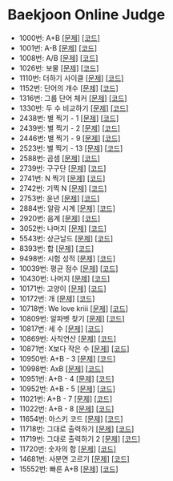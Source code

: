 # Baekjoon Online Judge
- 1000번: A+B [[문제]](https://www.acmicpc.net/problem/1000) [[코드]](https://github.com/kimkyeongnam/Algorithm/blob/master/Baekjoon(BOJ)/1000.cpp)
- 1001번: A-B [[문제]](https://www.acmicpc.net/problem/1001) [[코드]](https://github.com/kimkyeongnam/Algorithm/blob/master/Baekjoon(BOJ)/1001.cpp)
- 1008번: A/B [[문제]](https://www.acmicpc.net/problem/1008) [[코드]](https://github.com/kimkyeongnam/Algorithm/blob/master/Baekjoon(BOJ)/1008.cpp)
- 1026번: 보물 [[문제]](https://www.acmicpc.net/problem/1026) [[코드]](https://github.com/kimkyeongnam/Algorithm/blob/master/Baekjoon(BOJ)/1026.cpp)
- 1110번: 더하기 사이클 [[문제]](https://www.acmicpc.net/problem/1110) [[코드]](https://github.com/kimkyeongnam/Algorithm/blob/master/Baekjoon(BOJ)/1110.cpp)
- 1152번: 단어의 개수 [[문제]](https://www.acmicpc.net/problem/1152) [[코드]](https://github.com/kimkyeongnam/Algorithm/blob/master/Baekjoon(BOJ)/1152.cpp)
- 1316번: 그룹 단어 체커 [[문제]](https://www.acmicpc.net/problem/1316) [[코드]](https://github.com/kimkyeongnam/Algorithm/blob/master/Baekjoon(BOJ)/1316.cpp)
- 1330번: 두 수 비교하기 [[문제]](https://www.acmicpc.net/problem/1330) [[코드]](https://github.com/kimkyeongnam/Algorithm/blob/master/Baekjoon(BOJ)/1330.cpp)
- 2438번: 별 찍기 - 1 [[문제]](https://www.acmicpc.net/problem/2438) [[코드]](https://github.com/kimkyeongnam/Algorithm/blob/master/Baekjoon(BOJ)/2438.cpp)
- 2439번: 별 찍기 - 2 [[문제]](https://www.acmicpc.net/problem/2439) [[코드]](https://github.com/kimkyeongnam/Algorithm/blob/master/Baekjoon(BOJ)/2439.cpp)
- 2446번: 별 찍기 - 9 [[문제]](https://www.acmicpc.net/problem/2446) [[코드]](https://github.com/kimkyeongnam/Algorithm/blob/master/Baekjoon(BOJ)/2446.cpp)
- 2523번: 별 찍기 - 13 [[문제]](https://www.acmicpc.net/problem/2523) [[코드]](https://github.com/kimkyeongnam/Algorithm/blob/master/Baekjoon(BOJ)/2523.cpp)
- 2588번: 곱셈 [[문제]](https://www.acmicpc.net/problem/2588) [[코드]](https://github.com/kimkyeongnam/Algorithm/blob/master/Baekjoon(BOJ)/2588.cpp)
- 2739번: 구구단 [[문제]](https://www.acmicpc.net/problem/2739) [[코드]](https://github.com/kimkyeongnam/Algorithm/blob/master/Baekjoon(BOJ)/2739.cpp)
- 2741번: N 찍기 [[문제]](https://www.acmicpc.net/problem/2741) [[코드]](https://github.com/kimkyeongnam/Algorithm/blob/master/Baekjoon(BOJ)/2741.cpp)
- 2742번: 기찍 N [[문제]](https://www.acmicpc.net/problem/2742) [[코드]](https://github.com/kimkyeongnam/Algorithm/blob/master/Baekjoon(BOJ)/2742.cpp)
- 2753번: 윤년 [[문제]](https://www.acmicpc.net/problem/2753) [[코드]](https://github.com/kimkyeongnam/Algorithm/blob/master/Baekjoon(BOJ)/2753.cpp)
- 2884번: 알람 시계 [[문제]](https://www.acmicpc.net/problem/2884) [[코드]](https://github.com/kimkyeongnam/Algorithm/blob/master/Baekjoon(BOJ)/2884.cpp)
- 2920번: 음계 [[문제]](https://www.acmicpc.net/problem/2920) [[코드]](https://github.com/kimkyeongnam/Algorithm/blob/master/Baekjoon(BOJ)/2920.cpp)
- 3052번: 나머지 [[문제]](https://www.acmicpc.net/problem/3052) [[코드]](https://github.com/kimkyeongnam/Algorithm/blob/master/Baekjoon(BOJ)/3052.cpp)
- 5543번: 상근날드 [[문제]](https://www.acmicpc.net/problem/5543) [[코드]](https://github.com/kimkyeongnam/Algorithm/blob/master/Baekjoon(BOJ)/5543.cpp)
- 8393번: 합 [[문제]](https://www.acmicpc.net/problem/9498) [[코드]](https://github.com/kimkyeongnam/Algorithm/blob/master/Baekjoon(BOJ)/8393.cpp)
- 9498번: 시험 성적 [[문제]](https://www.acmicpc.net/problem/9498) [[코드]](https://github.com/kimkyeongnam/Algorithm/blob/master/Baekjoon(BOJ)/9498.cpp)
- 10039번: 평균 점수 [[문제]](https://www.acmicpc.net/problem/10039) [[코드]](https://github.com/kimkyeongnam/Algorithm/blob/master/Baekjoon(BOJ)/10039.cpp)
- 10430번: 나머지 [[문제]](https://www.acmicpc.net/problem/10430) [[코드]](https://github.com/kimkyeongnam/Algorithm/blob/master/Baekjoon(BOJ)/10430.cpp)
- 10171번: 고양이 [[문제]](https://www.acmicpc.net/problem/10171) [[코드]](https://github.com/kimkyeongnam/Algorithm/blob/master/Baekjoon(BOJ)/10171.cpp)
- 10172번: 개 [[문제]](https://www.acmicpc.net/problem/10172) [[코드]](https://github.com/kimkyeongnam/Algorithm/blob/master/Baekjoon(BOJ)/10172.cpp)
- 10718번: We love kriii [[문제]](https://www.acmicpc.net/problem/10718) [[코드]](https://github.com/kimkyeongnam/Algorithm/blob/master/Baekjoon(BOJ)/10718.cpp)
- 10809번: 알파벳 찾기 [[문제]](https://www.acmicpc.net/problem/10809) [[코드]](https://github.com/kimkyeongnam/Algorithm/blob/master/Baekjoon(BOJ)/10809.cpp)
- 10817번: 세 수 [[문제]](https://www.acmicpc.net/problem/10817) [[코드]](https://github.com/kimkyeongnam/Algorithm/blob/master/Baekjoon(BOJ)/10817.cpp)
- 10869번: 사칙연산 [[문제]](https://www.acmicpc.net/problem/10869) [[코드]](https://github.com/kimkyeongnam/Algorithm/blob/master/Baekjoon(BOJ)/10869.cpp)
- 10871번: X보다 작은 수 [[문제]](https://www.acmicpc.net/problem/10871) [[코드]](https://github.com/kimkyeongnam/Algorithm/blob/master/Baekjoon(BOJ)/10871.cpp)
- 10950번: A+B - 3 [[문제]](https://www.acmicpc.net/problem/10950) [[코드]](https://github.com/kimkyeongnam/Algorithm/blob/master/Baekjoon(BOJ)/10950.cpp)
- 10998번: AxB [[문제]](https://www.acmicpc.net/problem/10998) [[코드]](https://github.com/kimkyeongnam/Algorithm/blob/master/Baekjoon(BOJ)/10998.cpp)
- 10951번: A+B - 4 [[문제]](https://www.acmicpc.net/problem/10951) [[코드]](https://github.com/kimkyeongnam/Algorithm/blob/master/Baekjoon(BOJ)/10951.cpp)
- 10952번: A+B - 5 [[문제]](https://www.acmicpc.net/problem/10952) [[코드]](https://github.com/kimkyeongnam/Algorithm/blob/master/Baekjoon(BOJ)/10952.cpp)
- 11021번: A+B - 7 [[문제]](https://www.acmicpc.net/problem/11021) [[코드]](https://github.com/kimkyeongnam/Algorithm/blob/master/Baekjoon(BOJ)/11021.cpp)
- 11022번: A+B - 8 [[문제]](https://www.acmicpc.net/problem/11022) [[코드]](https://github.com/kimkyeongnam/Algorithm/blob/master/Baekjoon(BOJ)/11022.cpp)
- 11654번: 아스키 코드 [[문제]](https://www.acmicpc.net/problem/11654) [[코드]](https://github.com/kimkyeongnam/Algorithm/blob/master/Baekjoon(BOJ)/11654.cpp)
- 11718번: 그대로 출력하기 [[문제]](https://www.acmicpc.net/problem/11718) [[코드]](https://github.com/kimkyeongnam/Algorithm/blob/master/Baekjoon(BOJ)/11718.cpp)
- 11719번: 그대로 출력하기 2 [[문제]](https://www.acmicpc.net/problem/11719) [[코드]](https://github.com/kimkyeongnam/Algorithm/blob/master/Baekjoon(BOJ)/11719.cpp)
- 11720번: 숫자의 합 [[문제]](https://www.acmicpc.net/problem/11718) [[코드]](https://github.com/kimkyeongnam/Algorithm/blob/master/Baekjoon(BOJ)/11720.cpp)
- 14681번: 사분면 고르기 [[문제]](https://www.acmicpc.net/problem/14681) [[코드]](https://github.com/kimkyeongnam/Algorithm/blob/master/Baekjoon(BOJ)/14681.cpp)
- 15552번: 빠른 A+B [[문제]](https://www.acmicpc.net/problem/15552) [[코드]](https://github.com/kimkyeongnam/Algorithm/blob/master/Baekjoon(BOJ)/15552.cpp)
